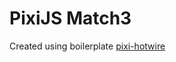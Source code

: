 # PixiJS Match3

Created using boilerplate [pixi-hotwire](https://github.com/miltoncandelero/pixi-hotwire)